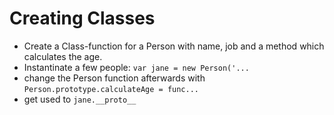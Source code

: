# Creating Classes

- Create a Class-function for a Person with name, job and a method which calculates the age.
- Instantinate a few people: `var jane = new Person('...`
- change the Person function afterwards with `Person.prototype.calculateAge = func...`
- get used to `jane.__proto__`

